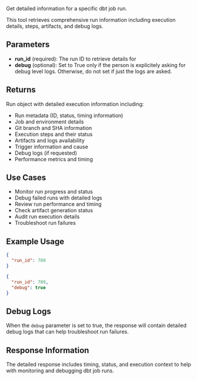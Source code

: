Get detailed information for a specific dbt job run.

This tool retrieves comprehensive run information including execution details, steps, artifacts, and debug logs.

## Parameters

- **run_id** (required): The run ID to retrieve details for
- **debug** (optional): Set to True only if the person is explicitely asking for debug level logs. Otherwise, do not set if just the logs are asked.

## Returns

Run object with detailed execution information including:

- Run metadata (ID, status, timing information)
- Job and environment details
- Git branch and SHA information
- Execution steps and their status
- Artifacts and logs availability
- Trigger information and cause
- Debug logs (if requested)
- Performance metrics and timing

## Use Cases

- Monitor run progress and status
- Debug failed runs with detailed logs
- Review run performance and timing
- Check artifact generation status
- Audit run execution details
- Troubleshoot run failures

## Example Usage

```json
{
  "run_id": 789
}
```

```json
{
  "run_id": 789,
  "debug": true
}
```

## Debug Logs

When the `debug` parameter is set to true, the response will contain detailed debug logs that can help troubleshoot run failures.

## Response Information

The detailed response includes timing, status, and execution context to help with monitoring and debugging dbt job runs.
